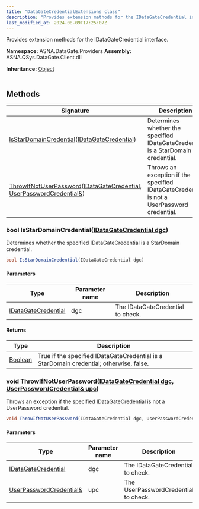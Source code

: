 ```yaml
---
title: "DataGateCredentialExtensions class"
description: "Provides extension methods for the IDataGateCredential interface. "
last_modified_at: 2024-08-09T17:25:07Z
---
```


Provides extension methods for the IDataGateCredential interface.

**Namespace:** ASNA.DataGate.Providers
**Assembly:** ASNA.QSys.DataGate.Client.dll

**Inheritance:** [Object](https://docs.microsoft.com/en-us/dotnet/api/system.object)
<br>
<br>

## Methods

| Signature | Description |
| --- | --- |
| [IsStarDomainCredential](#bool-isstardomaincredentialidatagatecredential-dgc)([IDataGateCredential](/reference/datagate/datagate-providers/i-datagate-credential.html)) | Determines whether the specified IDataGateCredential is a StarDomain credential.
| [ThrowIfNotUserPassword](#void-throwifnotuserpasswordidatagatecredential-dgc-userpasswordcredential-upc)([IDataGateCredential](/reference/datagate/datagate-providers/i-datagate-credential.html), [UserPasswordCredential&](/reference/datagate/datagate-providers/user-password-credential.html)) | Throws an exception if the specified IDataGateCredential is not a UserPassword credential.

### bool IsStarDomainCredential([IDataGateCredential dgc](/reference/datagate/datagate-providers/i-datagate-credential.html))

Determines whether the specified IDataGateCredential is a StarDomain credential.

```cs
bool IsStarDomainCredential(IDataGateCredential dgc)
```

#### Parameters

| Type | Parameter name | Description
| --- | --- | ---
| [IDataGateCredential](/reference/datagate/datagate-providers/i-datagate-credential.html) | dgc | The IDataGateCredential to check.

#### Returns

| Type | Description
| --- | ---
| [Boolean](https://docs.microsoft.com/en-us/dotnet/api/system.boolean) | True if the specified IDataGateCredential is a StarDomain credential; otherwise, false.

### void ThrowIfNotUserPassword([IDataGateCredential dgc](/reference/datagate/datagate-providers/i-datagate-credential.html), [UserPasswordCredential& upc](/reference/datagate/datagate-providers/user-password-credential.html))

Throws an exception if the specified IDataGateCredential is not a UserPassword credential.

```cs
void ThrowIfNotUserPassword(IDataGateCredential dgc, UserPasswordCredential& upc)
```

#### Parameters

| Type | Parameter name | Description
| --- | --- | ---
| [IDataGateCredential](/reference/datagate/datagate-providers/i-datagate-credential.html) | dgc | The IDataGateCredential to check.
| [UserPasswordCredential&](/reference/datagate/datagate-providers/user-password-credential.html) | upc | The UserPasswordCredential to check.
